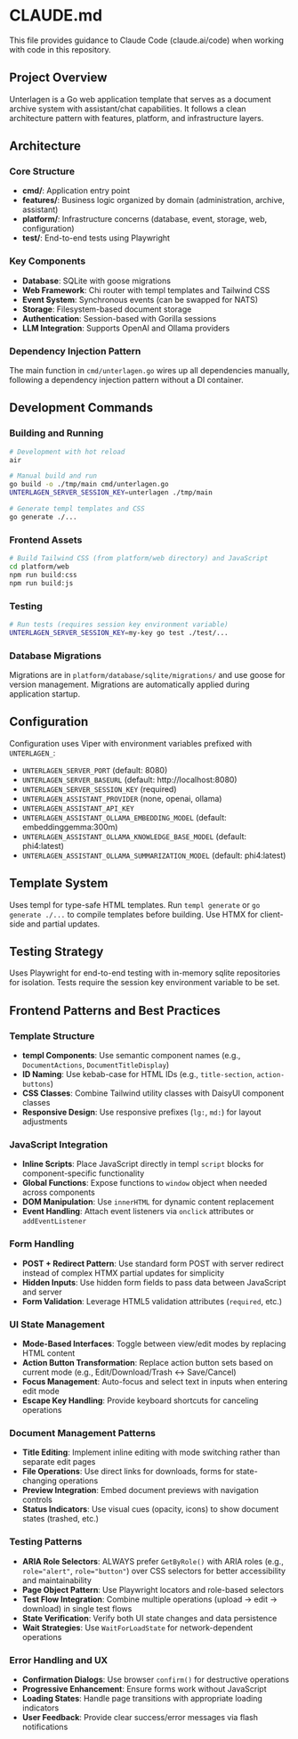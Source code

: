 # CLAUDE.md

This file provides guidance to Claude Code (claude.ai/code) when working with code in this repository.

## Project Overview

Unterlagen is a Go web application template that serves as a document archive system with assistant/chat capabilities. It follows a clean architecture pattern with features, platform, and infrastructure layers.

## Architecture

### Core Structure
- **cmd/**: Application entry point
- **features/**: Business logic organized by domain (administration, archive, assistant)
- **platform/**: Infrastructure concerns (database, event, storage, web, configuration)
- **test/**: End-to-end tests using Playwright

### Key Components
- **Database**: SQLite with goose migrations
- **Web Framework**: Chi router with templ templates and Tailwind CSS
- **Event System**: Synchronous events (can be swapped for NATS)
- **Storage**: Filesystem-based document storage
- **Authentication**: Session-based with Gorilla sessions
- **LLM Integration**: Supports OpenAI and Ollama providers

### Dependency Injection Pattern
The main function in `cmd/unterlagen.go` wires up all dependencies manually, following a dependency injection pattern without a DI container.

## Development Commands

### Building and Running
```bash
# Development with hot reload
air

# Manual build and run
go build -o ./tmp/main cmd/unterlagen.go
UNTERLAGEN_SERVER_SESSION_KEY=unterlagen ./tmp/main

# Generate templ templates and CSS
go generate ./...
```

### Frontend Assets
```bash
# Build Tailwind CSS (from platform/web directory) and JavaScript
cd platform/web
npm run build:css
npm run build:js
```

### Testing
```bash
# Run tests (requires session key environment variable)
UNTERLAGEN_SERVER_SESSION_KEY=my-key go test ./test/...
```

### Database Migrations
Migrations are in `platform/database/sqlite/migrations/` and use goose for version management. Migrations are automatically applied during application startup.

## Configuration

Configuration uses Viper with environment variables prefixed with `UNTERLAGEN_`:
- `UNTERLAGEN_SERVER_PORT` (default: 8080)
- `UNTERLAGEN_SERVER_BASEURL` (default: http://localhost:8080)
- `UNTERLAGEN_SERVER_SESSION_KEY` (required)
- `UNTERLAGEN_ASSISTANT_PROVIDER` (none, openai, ollama)
- `UNTERLAGEN_ASSISTANT_API_KEY`
- `UNTERLAGEN_ASSISTANT_OLLAMA_EMBEDDING_MODEL` (default: embeddinggemma:300m)
- `UNTERLAGEN_ASSISTANT_OLLAMA_KNOWLEDGE_BASE_MODEL` (default: phi4:latest)
- `UNTERLAGEN_ASSISTANT_OLLAMA_SUMMARIZATION_MODEL` (default: phi4:latest)

## Template System

Uses templ for type-safe HTML templates. Run `templ generate` or `go generate ./...` to compile templates before building.
Use HTMX for client-side and partial updates.

## Testing Strategy

Uses Playwright for end-to-end testing with in-memory sqlite repositories for isolation. Tests require the session key environment variable to be set.

## Frontend Patterns and Best Practices

### Template Structure
- **templ Components**: Use semantic component names (e.g., `DocumentActions`, `DocumentTitleDisplay`)
- **ID Naming**: Use kebab-case for HTML IDs (e.g., `title-section`, `action-buttons`)
- **CSS Classes**: Combine Tailwind utility classes with DaisyUI component classes
- **Responsive Design**: Use responsive prefixes (`lg:`, `md:`) for layout adjustments

### JavaScript Integration
- **Inline Scripts**: Place JavaScript directly in templ `script` blocks for component-specific functionality
- **Global Functions**: Expose functions to `window` object when needed across components
- **DOM Manipulation**: Use `innerHTML` for dynamic content replacement
- **Event Handling**: Attach event listeners via `onclick` attributes or `addEventListener`

### Form Handling
- **POST + Redirect Pattern**: Use standard form POST with server redirect instead of complex HTMX partial updates for simplicity
- **Hidden Inputs**: Use hidden form fields to pass data between JavaScript and server
- **Form Validation**: Leverage HTML5 validation attributes (`required`, etc.)

### UI State Management
- **Mode-Based Interfaces**: Toggle between view/edit modes by replacing HTML content
- **Action Button Transformation**: Replace action button sets based on current mode (e.g., Edit/Download/Trash ↔ Save/Cancel)
- **Focus Management**: Auto-focus and select text in inputs when entering edit mode
- **Escape Key Handling**: Provide keyboard shortcuts for canceling operations

### Document Management Patterns
- **Title Editing**: Implement inline editing with mode switching rather than separate edit pages
- **File Operations**: Use direct links for downloads, forms for state-changing operations
- **Preview Integration**: Embed document previews with navigation controls
- **Status Indicators**: Use visual cues (opacity, icons) to show document states (trashed, etc.)

### Testing Patterns
- **ARIA Role Selectors**: ALWAYS prefer `GetByRole()` with ARIA roles (e.g., `role="alert"`, `role="button"`) over CSS selectors for better accessibility and maintainability
- **Page Object Pattern**: Use Playwright locators and role-based selectors
- **Test Flow Integration**: Combine multiple operations (upload → edit → download) in single test flows
- **State Verification**: Verify both UI state changes and data persistence
- **Wait Strategies**: Use `WaitForLoadState` for network-dependent operations

### Error Handling and UX
- **Confirmation Dialogs**: Use browser `confirm()` for destructive operations
- **Progressive Enhancement**: Ensure forms work without JavaScript
- **Loading States**: Handle page transitions with appropriate loading indicators
- **User Feedback**: Provide clear success/error messages via flash notifications
